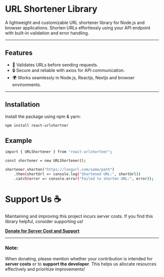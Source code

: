 # URL Shortener Library

A lightweight and customizable URL shortener library for Node.js and browser applications. Shorten URLs effortlessly using your API endpoint with built-in validation and error handling.

---

## Features

- 📏 Validates URLs before sending requests.
- 🔒 Secure and reliable with axios for API communication.
- 🌍 Works seamlessly in Node.js, Reactjs, Nextjs and browser environments.

---

## Installation

Install the package using npm & yarn:

```bash
npm install react-urlshortner
```

## Example

```bash
import { URLShortener } from "react-urlshortner";

const shortener = new URLShortener();

shortener.shorten("https://longurl.com/some/path")
    .then(shortUrl => console.log("Shortened URL:", shortUrl))
    .catch(error => console.error("Failed to shorten URL:", error));

```

# Support Us ☕

Maintaining and improving this project incurs server costs. If you find this library helpful, consider supporting us!

[**Donate for Server Cost and Support**](https://www.buymeacoffee.com/yourusername)

---

### Note:

When donating, please mention whether your contribution is intended for **server costs** or to **support the developer**. This helps us allocate resources effectively and prioritize improvements!
